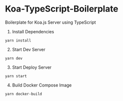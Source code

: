 # Koa-TypeScript-Boilerplate
Boilerplate for Koa.js Server using TypeScript

1. Install Dependencies
```
yarn install
```
2. Start Dev Server
```
yarn dev
```
3. Start Deploy Server
```
yarn start
```
4. Build Docker Compose Image
```
yarn docker-build
```
